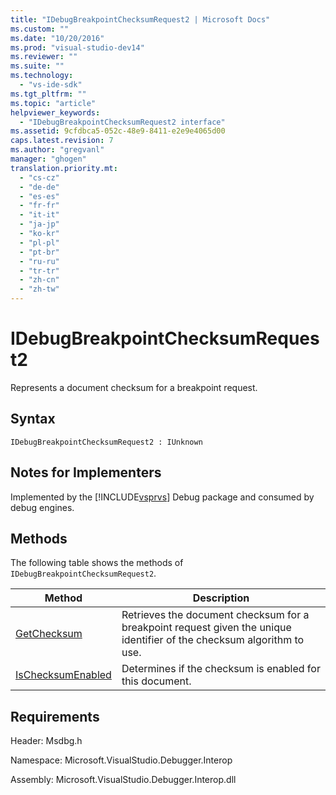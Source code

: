 ```yaml
---
title: "IDebugBreakpointChecksumRequest2 | Microsoft Docs"
ms.custom: ""
ms.date: "10/20/2016"
ms.prod: "visual-studio-dev14"
ms.reviewer: ""
ms.suite: ""
ms.technology: 
  - "vs-ide-sdk"
ms.tgt_pltfrm: ""
ms.topic: "article"
helpviewer_keywords: 
  - "IDebugBreakpointChecksumRequest2 interface"
ms.assetid: 9cfdbca5-052c-48e9-8411-e2e9e4065d00
caps.latest.revision: 7
ms.author: "gregvanl"
manager: "ghogen"
translation.priority.mt: 
  - "cs-cz"
  - "de-de"
  - "es-es"
  - "fr-fr"
  - "it-it"
  - "ja-jp"
  - "ko-kr"
  - "pl-pl"
  - "pt-br"
  - "ru-ru"
  - "tr-tr"
  - "zh-cn"
  - "zh-tw"
---
```

# IDebugBreakpointChecksumRequest2
Represents a document checksum for a breakpoint request.  
  
## Syntax  
  
```  
IDebugBreakpointChecksumRequest2 : IUnknown  
```  
  
## Notes for Implementers  
 Implemented by the [!INCLUDE[vsprvs](../code-quality/includes/vsprvs_md.md)] Debug package and consumed by debug engines.  
  
## Methods  
 The following table shows the methods of `IDebugBreakpointChecksumRequest2`.  
  
|Method|Description|  
|------------|-----------------|  
|[GetChecksum](../extensibility-debugger-reference/idebugbreakpointchecksumrequest2--getchecksum.md)|Retrieves the document checksum for a breakpoint request given the unique identifier of the checksum algorithm to use.|  
|[IsChecksumEnabled](../extensibility-debugger-reference/idebugbreakpointchecksumrequest2--ischecksumenabled.md)|Determines if the checksum is enabled for this document.|  
  
## Requirements  
 Header: Msdbg.h  
  
 Namespace: Microsoft.VisualStudio.Debugger.Interop  
  
 Assembly: Microsoft.VisualStudio.Debugger.Interop.dll